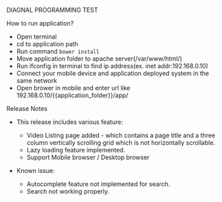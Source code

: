 DIAGNAL PROGRAMMING TEST

How to run application?
  * Open terminal
  * cd to application path
  * Run command `bower install`
  * Move application folder to apache server(/var/www/html/)
  * Run ifconfig in terminal to find ip address(ex. inet addr:192.168.0.10)
  * Connect your mobile device and application deployed system in the same network
  * Open brower in mobile and enter url like  192.168.0.10/{{application_folder}}/app/

Release Notes
  * This release includes various feature:
    * Video Listing page added - which contains a page title and a three column vertically scrolling grid which is not horizontally scrollable.
    * Lazy loading feature implemented.
    * Support Mobile browser / Desktop browser

  * Known issue:
    * Autocomplete feature not implemented for search.
    * Search not working properly.
